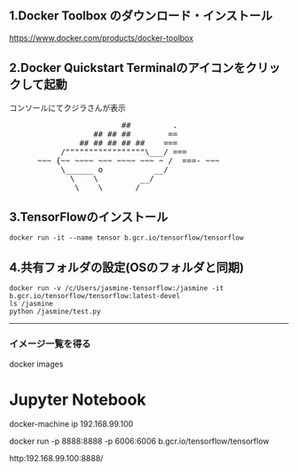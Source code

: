## 1.Docker Toolbox のダウンロード・インストール
https://www.docker.com/products/docker-toolbox


## 2.Docker Quickstart Terminalのアイコンをクリックして起動
コンソールにてクジラさんが表示
<pre>
                        ##         .  
                  ## ## ##        ==  
               ## ## ## ## ##    ===  
           /"""""""""""""""""\___/ ===  
      ~~~ {~~ ~~~~ ~~~ ~~~~ ~~~ ~ /  ===- ~~~  
           \______ o           __/  
             \    \         __/  
              \____\_______/  
</pre>


## 3.TensorFlowのインストール
`docker run -it --name tensor b.gcr.io/tensorflow/tensorflow`


## 4.共有フォルダの設定(OSのフォルダと同期)
`docker run -v /c/Users/jasmine-tensorflow:/jasmine -it b.gcr.io/tensorflow/tensorflow:latest-devel`  
`ls /jasmine`  
`python /jasmine/test.py`  


---

### イメージ一覧を得る
docker images

# Jupyter Notebook
docker-machine ip
192.168.99.100

docker run -p 8888:8888 -p 6006:6006 b.gcr.io/tensorflow/tensorflow

http:192.168.99.100:8888/